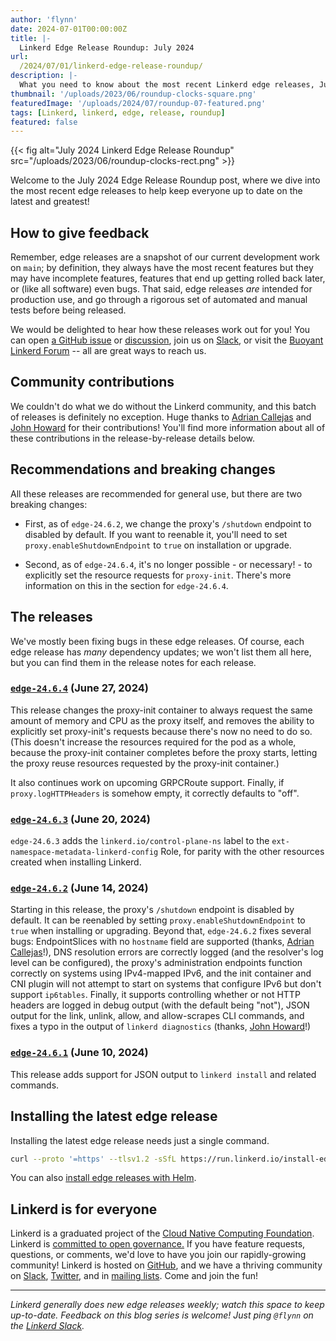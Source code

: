 ```yaml
---
author: 'flynn'
date: 2024-07-01T00:00:00Z
title: |-
  Linkerd Edge Release Roundup: July 2024
url:
  /2024/07/01/linkerd-edge-release-roundup/
description: |-
  What you need to know about the most recent Linkerd edge releases, July 2024 edition!
thumbnail: '/uploads/2023/06/roundup-clocks-square.png'
featuredImage: '/uploads/2024/07/roundup-07-featured.png'
tags: [Linkerd, linkerd, edge, release, roundup]
featured: false
---
```


{{< fig
  alt="July 2024 Linkerd Edge Release Roundup"
  src="/uploads/2023/06/roundup-clocks-rect.png" >}}

Welcome to the July 2024 Edge Release Roundup post, where we dive into the
most recent edge releases to help keep everyone up to date on the latest and
greatest!

## How to give feedback

Remember, edge releases are a snapshot of our current development work on
`main`; by definition, they always have the most recent features but they may
have incomplete features, features that end up getting rolled back later, or
(like all software) even bugs. That said, edge releases *are* intended for
production use, and go through a rigorous set of automated and manual tests
before being released.

We would be delighted to hear how these releases work out for you! You can
open [a GitHub issue](https://github.com/linkerd/linkerd2/issues/) or
[discussion](https://github.com/linkerd/linkerd2/discussions/), join us on
[Slack](https://slack.linkerd.io), or visit the [Buoyant Linkerd
Forum](https://linkerd.buoyant.io) -- all are great ways to reach us.

## Community contributions

We couldn't do what we do without the Linkerd community, and this batch of
releases is definitely no exception. Huge thanks to [Adrian Callejas] and
[John Howard] for their contributions! You'll find more information about all
of these contributions in the release-by-release details below.

[Adrian Callejas]: https://github.com/acallejaszu
[John Howard]: https://github.com/howardjohn

## Recommendations and breaking changes

All these releases are recommended for general use, but there are two breaking
changes:

- First, as of `edge-24.6.2`, we change the proxy's `/shutdown` endpoint to
  disabled by default. If you want to reenable it, you'll need to set
  `proxy.enableShutdownEndpoint` to `true` on installation or upgrade.

- Second, as of `edge-24.6.4`, it's no longer possible - or necessary! - to
  explicitly set the resource requests for `proxy-init`. There's more
  information on this in the section for `edge-24.6.4`.

## The releases

We've mostly been fixing bugs in these edge releases. Of course, each edge
release has _many_ dependency updates; we won't list them all here, but you
can find them in the release notes for each release.

### [`edge-24.6.4`](https://github.com/linkerd/linkerd2/releases/tag/edge-24.6.4) (June 27, 2024)

This release changes the proxy-init container to always request the same
amount of memory and CPU as the proxy itself, and removes the ability to
explicitly set proxy-init's requests because there's now no need to do so.
(This doesn't increase the resources required for the pod as a whole, because
the proxy-init container completes before the proxy starts, letting the proxy
reuse resources requested by the proxy-init container.)

It also continues work on upcoming GRPCRoute support. Finally, if
`proxy.logHTTPHeaders` is somehow empty, it correctly defaults to "off".

### [`edge-24.6.3`](https://github.com/linkerd/linkerd2/releases/tag/edge-24.6.3) (June 20, 2024)

`edge-24.6.3` adds the `linkerd.io/control-plane-ns` label to the
`ext-namespace-metadata-linkerd-config` Role, for parity with the other
resources created when installing Linkerd.

### [`edge-24.6.2`](https://github.com/linkerd/linkerd2/releases/tag/edge-24.6.2) (June 14, 2024)

Starting in this release, the proxy's `/shutdown` endpoint is disabled by default. It can be reenabled by setting `proxy.enableShutdownEndpoint` to `true` when installing or upgrading. Beyond that, `edge-24.6.2` fixes several bugs: EndpointSlices with no `hostname` field are supported (thanks, [Adrian Callejas]!), DNS resolution errors are correctly logged (and the resolver's log level can be configured), the proxy's administration endpoints function correctly on systems using IPv4-mapped IPv6, and the init container and CNI plugin will not attempt to start on systems that configure IPv6 but don't support `ip6tables`. Finally, it supports controlling whether or not HTTP headers are logged in debug output (with the default being "not"), JSON output for the link, unlink, allow, and allow-scrapes CLI commands, and fixes a typo in the output of  `linkerd diagnostics` (thanks, [John Howard]!)

### [`edge-24.6.1`](https://github.com/linkerd/linkerd2/releases/tag/edge-24.6.1) (June 10, 2024)

This release adds support for JSON output to `linkerd install` and related commands.

## Installing the latest edge release

Installing the latest edge release needs just a single command.

```bash
curl --proto '=https' --tlsv1.2 -sSfL https://run.linkerd.io/install-edge | sh
```

You can also [install edge releases with Helm](https://linkerd.io/2.15/tasks/install-helm/).

## Linkerd is for everyone

Linkerd is a graduated project of the [Cloud Native Computing
Foundation](https://cncf.io/). Linkerd is [committed to open
governance.](/2019/10/03/linkerds-commitment-to-open-governance/) If you have
feature requests, questions, or comments, we'd love to have you join our
rapidly-growing community! Linkerd is hosted on
[GitHub](https://github.com/linkerd/), and we have a thriving community on
[Slack](https://slack.linkerd.io/), [Twitter](https://twitter.com/linkerd), and
in [mailing lists](/community/get-involved/). Come and join the fun!

----

_Linkerd generally does new edge releases weekly; watch this space to keep
up-to-date. Feedback on this blog series is welcome! Just ping `@flynn` on the
[Linkerd Slack](https://slack.linkerd.io)._
